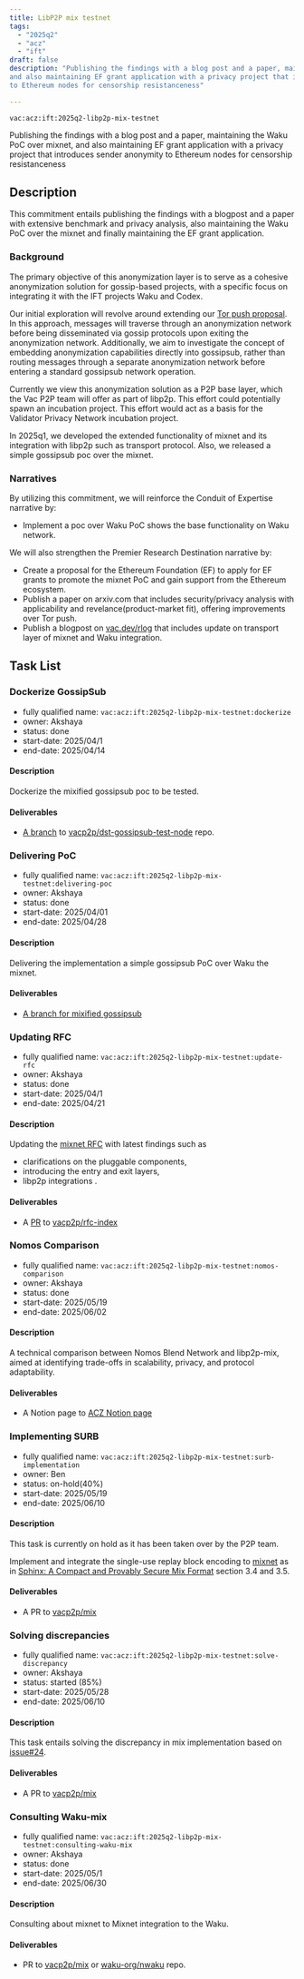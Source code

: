 ```yaml
---
title: LibP2P mix testnet
tags:
  - "2025q2"
  - "acz"
  - "ift"
draft: false
description: "Publishing the findings with a blog post and a paper, maintaining the Waku PoC over mixnet, 
and also maintaining EF grant application with a privacy project that introduces sender anonymity 
to Ethereum nodes for censorship resistanceness"

---
```


`vac:acz:ift:2025q2-libp2p-mix-testnet`

Publishing the findings with a blog post and a paper, maintaining the Waku PoC over mixnet, 
and also maintaining EF grant application with a privacy project that introduces sender anonymity 
to Ethereum nodes for censorship resistanceness
## Description
This commitment entails publishing the findings with a blogpost and a paper with extensive benchmark and
privacy analysis, also maintaining the Waku PoC over the mixnet and finally maintaining the EF grant application. 
 
### Background
The primary objective of this anonymization layer is to serve as a cohesive anonymization solution 
for gossip-based projects, with a specific focus on integrating it with the IFT projects Waku and Codex.

Our initial exploration will revolve around extending our [Tor push proposal](https://rfc.vac.dev/spec/46/).
In this approach, messages will traverse through an anonymization network before being disseminated 
via gossip protocols upon exiting the anonymization network.
Additionally, we aim to investigate the concept of embedding anonymization capabilities 
directly into gossipsub, rather than routing messages through a separate anonymization network 
before entering a standard gossipsub network operation.

Currently we view this anonymization solution as a P2P base layer, 
which the Vac P2P team will offer as part of libp2p.
This effort could potentially spawn an incubation project.
This effort would act as a basis for the Validator Privacy Network incubation project.

In 2025q1, we developed the extended functionality of mixnet and its integration with libp2p such as transport protocol. 
Also, we released a simple gossipsub poc over the mixnet. 

### Narratives
By utilizing this commitment, 
we will reinforce the Conduit of Expertise narrative by:
* Implement a poc over Waku PoC shows the base functionality on Waku network. 

We will also strengthen the Premier Research Destination narrative by:
* Create a proposal for the Ethereum Foundation (EF) to apply for EF grants to promote the mixnet PoC and 
gain support from the Ethereum ecosystem.
* Publish a paper on arxiv.com that includes security/privacy analysis with applicability and revelance(product-market fit), 
offering improvements over Tor push. 
* Publish a blogpost on [vac.dev/rlog](https://vac.dev/rlog) that includes update on transport layer of mixnet and 
Waku integration. 

## Task List

### Dockerize GossipSub 

* fully qualified name: `vac:acz:ift:2025q2-libp2p-mix-testnet:dockerize`
* owner: Akshaya
* status: done
* start-date: 2025/04/1
* end-date: 2025/04/14

#### Description

Dockerize the mixified gossipsub poc to be tested.  

#### Deliverables

* [A branch](https://github.com/vacp2p/dst-gossipsub-test-node/tree/dockerized-mix-gossipsub-dockerfile-1) to [vacp2p/dst-gossipsub-test-node](https://github.com/vacp2p/dst-gossipsub-test-node/) repo.

### Delivering PoC 

* fully qualified name: `vac:acz:ift:2025q2-libp2p-mix-testnet:delivering-poc`
* owner: Akshaya
* status: done 
* start-date: 2025/04/01
* end-date: 2025/04/28

#### Description

Delivering the implementation a simple gossipsub PoC over Waku the mixnet. 

#### Deliverables

* [A branch for mixified gossipsub](https://github.com/vacp2p/dst-gossipsub-test-node/tree/dockerized-mix-gossipsub)

### Updating RFC
* fully qualified name: `vac:acz:ift:2025q2-libp2p-mix-testnet:update-rfc`
* owner: Akshaya
* status: done
* start-date: 2025/04/1
* end-date: 2025/04/21

#### Description

Updating the [mixnet RFC](https://rfc.vac.dev/vac/raw/mix) with latest findings such as
- clarifications on the pluggable components,
- introducing  the entry and exit layers,
- libp2p integrations .

#### Deliverables

* A [PR](https://github.com/vacp2p/rfc-index/pull/158) to [vacp2p/rfc-index](https://github.com/vacp2p/rfc-index)

### Nomos Comparison
* fully qualified name: `vac:acz:ift:2025q2-libp2p-mix-testnet:nomos-comparison`
* owner: Akshaya
* status: done
* start-date: 2025/05/19
* end-date: 2025/06/02

#### Description

A technical comparison between Nomos Blend Network and libp2p-mix, 
aimed at identifying trade-offs in scalability, privacy, and protocol adaptability.

#### Deliverables

* A Notion page to [ACZ Notion page](https://www.notion.so/Applied-Cryptography-ZK-870520f131954b90b1837ec4749f890f?pvs=4#a9a753fd85614cca8f1ac6b7be033032)


### Implementing SURB
* fully qualified name: `vac:acz:ift:2025q2-libp2p-mix-testnet:surb-implementation`
* owner: Ben
* status: on-hold(40%)
* start-date: 2025/05/19
* end-date: 2025/06/10

#### Description

This task is currently on hold as it has been taken over by the P2P team.

Implement and integrate the single-use replay block encoding to 
[mixnet](https://github.com/vacp2p/mix) as in [Sphinx: A Compact and Provably Secure Mix Format](https://cypherpunks.ca/~iang/pubs/Sphinx_Oakland09.pdf) 
section 3.4 and 3.5. 

#### Deliverables

* A PR to [vacp2p/mix](https://github.com/vacp2p/mix)

### Solving discrepancies
* fully qualified name: `vac:acz:ift:2025q2-libp2p-mix-testnet:solve-discrepancy`
* owner: Akshaya
* status: started (85%)
* start-date: 2025/05/28
* end-date: 2025/06/10

#### Description

This task entails solving the discrepancy in mix implementation based on [issue#24](https://github.com/vacp2p/mix/issues/24). 

#### Deliverables

* A PR to [vacp2p/mix](https://github.com/vacp2p/mix)

### Consulting Waku-mix 

* fully qualified name: `vac:acz:ift:2025q2-libp2p-mix-testnet:consulting-waku-mix`
* owner: Akshaya
* status: done
* start-date: 2025/05/1
* end-date: 2025/06/30

#### Description

Consulting about mixnet to Mixnet integration to the Waku.  

#### Deliverables

* PR to [vacp2p/mix](https://github.com/vacp2p/mix) or [waku-org/nwaku](https://github.com/waku-org/nwaku/) repo.

